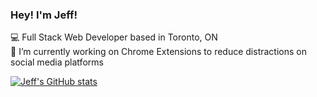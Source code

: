 ### Hey! I'm Jeff!

:computer: Full Stack Web Developer based in Toronto, ON </br>
🔭 I’m currently working on Chrome Extensions to reduce distractions on social media platforms

[![Jeff's GitHub stats](https://github-readme-stats.vercel.app/api?username=wajeff&hide=contribs,stars,prs,issues)](https://github.com/anuraghazra/github-readme-stats)
<!--
**wajeff/wajeff** is a ✨ _special_ ✨ repository because its `README.md` (this file) appears on your GitHub profile.

Here are some ideas to get you started:

- 🔭 I’m currently working on ...
- 🌱 I’m currently learning ...
- 👯 I’m looking to collaborate on ...
- 🤔 I’m looking for help with ...
- 💬 Ask me about ...
- 📫 How to reach me: ...
- 😄 Pronouns: ...
- ⚡ Fun fact: ...
-->
